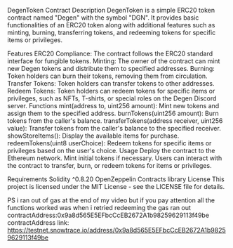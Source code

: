 DegenToken Contract
Description
DegenToken is a simple ERC20 token contract named "Degen" with the symbol "DGN". It provides basic functionalities of an ERC20 token along with additional features such as minting, burning, transferring tokens, and redeeming tokens for specific items or privileges.

Features
ERC20 Compliance: The contract follows the ERC20 standard interface for fungible tokens.
Minting: The owner of the contract can mint new Degen tokens and distribute them to specified addresses.
Burning: Token holders can burn their tokens, removing them from circulation.
Transfer Tokens: Token holders can transfer tokens to other addresses.
Redeem Tokens: Token holders can redeem tokens for specific items or privileges, such as NFTs, T-shirts, or special roles on the Degen Discord server.
Functions
mint(address to, uint256 amount): Mint new tokens and assign them to the specified address.
burnTokens(uint256 amount): Burn tokens from the caller's balance.
transferTokens(address receiver, uint256 value): Transfer tokens from the caller's balance to the specified receiver.
showStoreItems(): Display the available items for purchase.
redeemTokens(uint8 userChoice): Redeem tokens for specific items or privileges based on the user's choice.
Usage
Deploy the contract to the Ethereum network.
Mint initial tokens if necessary.
Users can interact with the contract to transfer, burn, or redeem tokens for items or privileges.

Requirements
Solidity ^0.8.20
OpenZeppelin Contracts library
License
This project is licensed under the MIT License - see the LICENSE file for details.

PS i ran out of gas at the end of my video but if you pay attention all the functions worked was when i retried redeeming the gas ran out
contractAddress:0x9a8d565E5EFbcCcEB2672A1b98259629113f49be
contractAddress link: https://testnet.snowtrace.io/address/0x9a8d565E5EFbcCcEB2672A1b98259629113f49be
